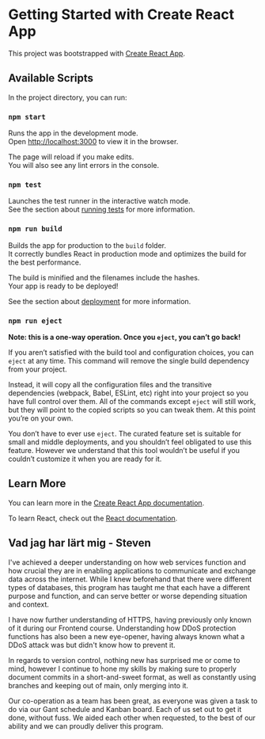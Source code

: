 # Getting Started with Create React App

This project was bootstrapped with [Create React App](https://github.com/facebook/create-react-app).

## Available Scripts

In the project directory, you can run:

### `npm start`

Runs the app in the development mode.\
Open [http://localhost:3000](http://localhost:3000) to view it in the browser.

The page will reload if you make edits.\
You will also see any lint errors in the console.

### `npm test`

Launches the test runner in the interactive watch mode.\
See the section about [running tests](https://facebook.github.io/create-react-app/docs/running-tests) for more information.

### `npm run build`

Builds the app for production to the `build` folder.\
It correctly bundles React in production mode and optimizes the build for the best performance.

The build is minified and the filenames include the hashes.\
Your app is ready to be deployed!

See the section about [deployment](https://facebook.github.io/create-react-app/docs/deployment) for more information.

### `npm run eject`

**Note: this is a one-way operation. Once you `eject`, you can’t go back!**

If you aren’t satisfied with the build tool and configuration choices, you can `eject` at any time. This command will remove the single build dependency from your project.

Instead, it will copy all the configuration files and the transitive dependencies (webpack, Babel, ESLint, etc) right into your project so you have full control over them. All of the commands except `eject` will still work, but they will point to the copied scripts so you can tweak them. At this point you’re on your own.

You don’t have to ever use `eject`. The curated feature set is suitable for small and middle deployments, and you shouldn’t feel obligated to use this feature. However we understand that this tool wouldn’t be useful if you couldn’t customize it when you are ready for it.

## Learn More

You can learn more in the [Create React App documentation](https://facebook.github.io/create-react-app/docs/getting-started).

To learn React, check out the [React documentation](https://reactjs.org/).


## Vad jag har lärt mig - Steven ##

I've achieved a deeper understanding on how web services function and how crucial they are in enabling applications to communicate
and exchange data across the internet. While I knew beforehand that there were different types of databases, this program has
taught me that each have a different purpose and function, and can serve better or worse depending situation and context.

I have now further understanding of HTTPS, having previously only known of it during our Frontend course. Understanding how DDoS protection functions
has also been a new eye-opener, having always known what a DDoS attack was but didn't know how to prevent it.

In regards to version control, nothing new has surprised me or come to mind, however I continue to hone my skills by making sure to properly document commits 
in a short-and-sweet format, as well as constantly using branches and keeping out of main, only merging into it.

Our co-operation as a team has been great, as everyone was given a task to do via our Gant schedule and Kanban board. Each of us set out to get it done, without fuss. We aided each other when requested,
to the best of our ability and we can proudly deliver this program.


